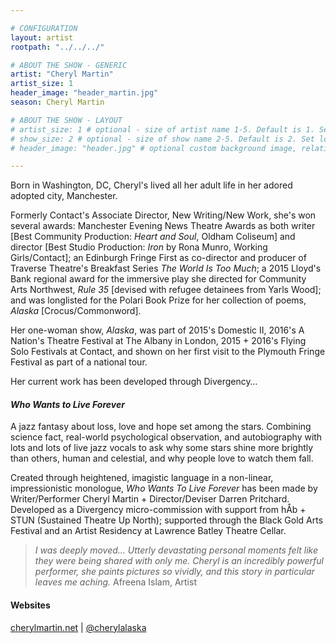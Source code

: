 ```yaml
---

# CONFIGURATION
layout: artist
rootpath: "../../../"

# ABOUT THE SHOW - GENERIC
artist: "Cheryl Martin"
artist_size: 1
header_image: "header_martin.jpg"
season: Cheryl Martin

# ABOUT THE SHOW - LAYOUT
# artist_size: 1 # optional - size of artist name 1-5. Default is 1. Set longer names to lower values
# show_size: 2 # optional - size of show name 2-5. Default is 2. Set longer names to lower values
# header_image: "header.jpg" # optional custom background image, relative to current page

---
```

Born in Washington, DC, Cheryl's lived all her adult life in her adored adopted city, Manchester.          
         
Formerly Contact's Associate Director, New Writing/New Work, she's won several awards:
Manchester Evening News Theatre Awards as both writer [Best Community Production: *Heart and Soul*, Oldham Coliseum] and director [Best Studio Production: *Iron* by Rona Munro, Working Girls/Contact];
an Edinburgh Fringe First as co-director and producer of Traverse Theatre's Breakfast Series *The World Is Too Much*;
a 2015 Lloyd's Bank regional award for the immersive play she directed for Community Arts Northwest, *Rule 35* [devised with refugee detainees from Yarls Wood];
and was longlisted for the Polari Book Prize for her collection of poems, *Alaska* [Crocus/Commonword].
         
Her one-woman show, *Alaska*, was part of 2015's Domestic II, 2016's A Nation's Theatre Festival at The Albany in London, 2015 + 2016's Flying Solo Festivals at Contact, and shown on her first visit to the Plymouth Fringe Festival as part of a national tour.         
         
Her current work has been developed through Divergency…       
         
#### *Who Wants to Live Forever*         
A jazz fantasy about loss, love and hope set among the stars. Combining science fact, real-world psychological observation, and autobiography with lots and lots of live jazz vocals to ask why some stars shine more brightly than others, human and celestial, and why people love to watch them fall.        
         
Created through heightened, imagistic language in a non-linear, impressionistic monologue, *Who Wants To Live Forever* has been made by Writer/Performer Cheryl Martin + Director/Deviser Darren Pritchard.           
Developed as a Divergency micro-commission with support from hÅb + STUN (Sustained Theatre Up North); supported through the Black Gold Arts Festival and an Artist Residency at Lawrence Batley Theatre Cellar.         
         
>*I was deeply moved… Utterly devastating personal moments felt like they were being shared with only me. Cheryl is an incredibly powerful performer, she paints pictures so vividly, and this story in particular leaves me aching.* Afreena Islam, Artist             
         
#### Websites          
<a href="http://www.cherylmartin.net" target="_blank">cherylmartin.net</a> | <a href="http://twitter.com/cherylalaska" target="_blank">@cherylalaska</a>
